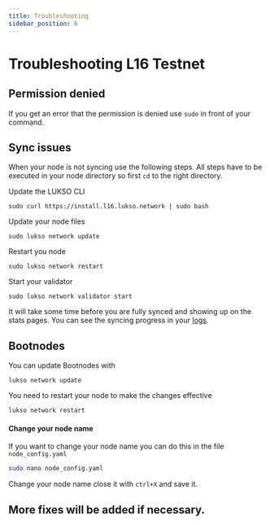 ```yaml
---
title: Troubleshooting
sidebar_position: 6
---
```


# Troubleshooting L16 Testnet

## Permission denied

If you get an error that the permission is denied use `sudo` in front of your command.

## Sync issues

When your node is not syncing use the following steps. All steps have to be executed in your node directory so first ```cd``` to the right directory.

Update the LUKSO CLI
```
sudo curl https://install.l16.lukso.network | sudo bash
```
Update your node files
```
sudo lukso network update
```
Restart you node
```
sudo lukso network restart
```
Start your validator
```
sudo lukso network validator start
```

It will take some time before you are fully synced and showing up on the stats pages. You can see the syncing progress in your [logs](./logs-stats-monitoring.md).

## Bootnodes

You can update Bootnodes with

```
lukso network update
```

You need to restart your node to make the changes effective

```
lukso network restart
```

#### Change your node name

If you want to change your node name you can do this in the file `node_config.yaml`

```sh
sudo nano node_config.yaml
```

Change your node name close it with `ctrl+X` and save it.


## More fixes will be added if necessary.